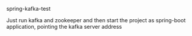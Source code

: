 spring-kafka-test

Just run kafka and zookeeper and then start the project as spring-boot application, pointing the kafka server address
